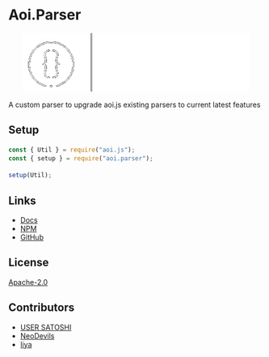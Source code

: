 # Aoi.Parser
<div align="center">
    <img src="./docs/assets/transparentlogo.gif">
</div>

A custom parser to upgrade aoi.js existing parsers to current latest features

## Setup

```js
const { Util } = require("aoi.js");
const { setup } = require("aoi.parser");

setup(Util);
```

## Links

- [Docs](https://usersatoshi.github.io/parsers)
- [NPM](https://npmjs.com/package/aoi.parser)
- [GitHub](https://github.com/usersatoshi/parsers)
  
## License

[Apache-2.0](./LICENSE)

## Contributors

- [USER SATOSHI](https://github.com/usersatoshi)
- [NeoDevils](https://github.com/Neodevils)
- [liya](https://github.com/Slyrith)


